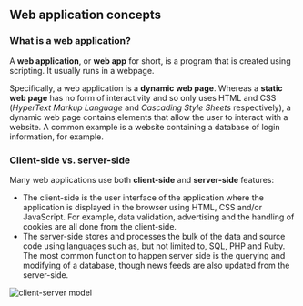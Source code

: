 Web application concepts
-------------------------------


### What is a web application?

A **web application**, or **web app** for short, is a program that is created using scripting. It usually runs in a webpage.

Specifically, a web application is a **dynamic web page**. Whereas a **static web page** has no form of interactivity and so only uses HTML and CSS (*HyperText Markup Language* and *Cascading Style Sheets* respectively), a dynamic web page contains elements that allow the user to interact with a website. A common example is a website containing a database of login information, for example.

### Client-side vs. server-side

Many web applications use both **client-side** and **server-side** features:
 - The client-side is the user interface of the application where the application is displayed in the browser using HTML, CSS and/or JavaScript. For example, data validation, advertising and the handling of cookies are all done from the client-side.
 - The server-side stores and processes the bulk of the data and source code using languages such as, but not limited to, SQL, PHP and Ruby. The most common function to happen server side is the querying and modifying of a database, though news feeds are also updated from the server-side.

![client-server model](https://github.com/fabcooldog/Odds-and-Sods/raw/master/Client-Server-New.PNG)
